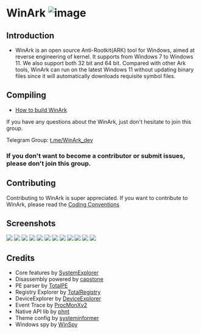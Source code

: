 # WinArk ![image](doc/resources/WinArk.ico)

## Introduction

* WinArk is an open source Anti-Rootkit(ARK) tool for Windows, aimed at reverse engineering of kernel. It supports from Windows 7 to Windows 11. We also support both 32 bit and 64 bit. Compared with other Ark tools, WinArk can run on the latest Windows 11 without updating binary files since it will automatically downloads requisite symbol files.

## Compiling
* [How to build WinArk](doc/build-winark.md)

If you have any questions about the WinArk, just don't hesitate to join this group.

Telegram Group: [t.me/WinArk_dev](https://t.me/WinArk_dev)

### If you don't want to become a contributor or submit issues, please don't join this group. 

## Contributing
Contributing to WinArk is super appreciated.
If you want to contribute to WinArk, please read the [Coding Conventions](doc/Coding%20Conventions.md)

## Screenshots

![](./Untitled%2016.png)
![](./Untitled%2015.png)
![](./Untitled%2014.png)
![](./Untitled%2013.png)
![](./Untitled%2012.png)
![](./Untitled%2011.png)
![](./Untitled%2010.png)
![](./Untitled%209.png)
![](./Untitled%208.png)
![](./Untitled%206.png)
![](./Untitled%205.png)
![](./Untitled%207.png)

## Credits

- Core features by [SystemExplorer](https://github.com/zodiacon/SystemExplorer)
- Disassembly powered by [capstone](https://github.com/capstone-engine/capstone)
- PE parser by [TotalPE](https://github.com/zodiacon/PEParser)
- Registry Explorer by [TotalRegistry](https://github.com/zodiacon/TotalRegistry)
- DeviceExplorer by [DeviceExplorer](https://github.com/zodiacon/DeviceExplorer)
- Event Trace by [ProcMonXv2](https://github.com/zodiacon/ProcMonXv2)
- Native API lib by [phnt](https://github.com/processhacker/phnt)
- Theme config by [systeminformer](https://github.com/winsiderss/systeminformer)
- Windows spy by [WinSpy](https://github.com/zodiacon/WinSpy)
